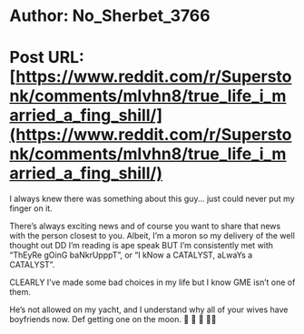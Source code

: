 # Author: No_Sherbet_3766
# Post URL: [https://www.reddit.com/r/Superstonk/comments/mlvhn8/true_life_i_married_a_fing_shill/](https://www.reddit.com/r/Superstonk/comments/mlvhn8/true_life_i_married_a_fing_shill/)


I always knew there was something about this guy... just could never put my finger on it.

There’s always exciting news and of course you want to share that news with the person closest to you. Albeit, I’m a moron so my delivery of the well thought out DD I’m reading is ape speak BUT I’m consistently met with “ThEyRe gOinG baNkrUpppT”, or “I kNow a CATALYST, aLwaYs a CATALYST”.

CLEARLY I’ve made some bad choices in my life but I know GME isn’t one of them.

He’s not allowed on my yacht, and I understand why all of your wives have boyfriends now. Def getting one on the moon. 🚀 🌝 💎 🙌🏽